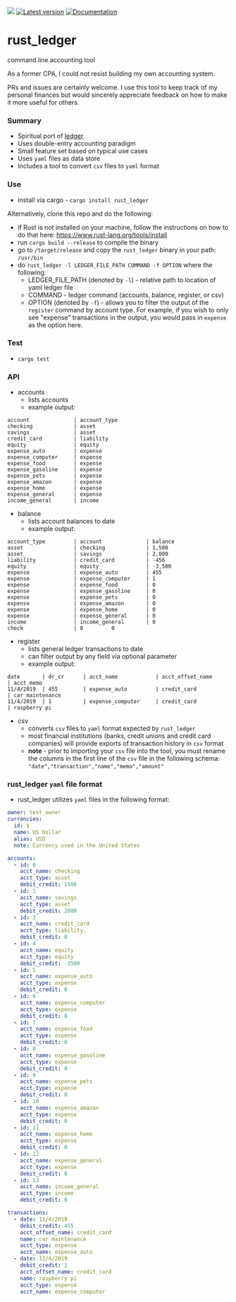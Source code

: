 ![](https://github.com/ebcrowder/rust-ledger/workflows/rust_ledger/badge.svg)
[![Latest version](https://img.shields.io/crates/v/rust_ledger.svg)](https://crates.io/crates/rust_ledger)
[![Documentation](https://docs.rs/rust_ledger/badge.svg)](https://docs.rs/rust_ledger)

# rust_ledger

command line accounting tool

As a former CPA, I could not resist building my own accounting system.

PRs and issues are certainly welcome. I use this tool to keep track of my personal finances but would sincerely appreciate feedback on how to make it more useful for others.

### Summary

- Spiritual port of [ledger](https://github.com/ledger/ledger)
- Uses double-entry accounting paradigm
- Small feature set based on typical use cases
- Uses `yaml` files as data store
- Includes a tool to convert `csv` files to `yaml` format

### Use

- install via cargo - `cargo install rust_ledger`

Alternatively, clone this repo and do the following:

- if Rust is not installed on your machine, follow the instructions on how to do that here: https://www.rust-lang.org/tools/install
- run `cargo build --release` to compile the binary
- go to `/target/release` and copy the `rust_ledger` binary in your path: `/usr/bin`
- do `rust_ledger -l LEDGER_FILE_PATH COMMAND -f OPTION` where the following:
  - LEDGER_FILE_PATH (denoted by `-l`) - relative path to location of yaml ledger file
  - COMMAND - ledger command (accounts, balance, register, or csv)
  - OPTION (denoted by `-f`) - allows you to filter the output of the `register` command by account type. For example, if you wish to only see "expense" transactions in the output, you would pass in `expense` as the option here.

### Test

- `cargo test`

### API

- accounts
  - lists accounts
  - example output:

```
account              | account_type
checking             | asset
savings              | asset
credit_card          | liability
equity               | equity
expense_auto         | expense
expense_computer     | expense
expense_food         | expense
expense_gasoline     | expense
expense_pets         | expense
expense_amazon       | expense
expense_home         | expense
expense_general      | expense
income_general       | income
```

- balance
  - lists account balances to date
  - example output:

```
account_type         | account              | balance
asset                | checking             | 1,500
asset                | savings              | 2,000
liability            | credit_card          | -456
equity               | equity               | -3,500
expense              | expense_auto         | 455
expense              | expense_computer     | 1
expense              | expense_food         | 0
expense              | expense_gasoline     | 0
expense              | expense_pets         | 0
expense              | expense_amazon       | 0
expense              | expense_home         | 0
expense              | expense_general      | 0
income               | income_general       | 0
check                | 0         0
```

- register
  - lists general ledger transactions to date
  - can filter output by any field via optional parameter
  - example output:

```
date       | dr_cr      | acct_name            | acct_offset_name     | acct_memo
11/4/2019  | 455        | expense_auto         | credit_card          | car maintenance
11/4/2019  | 1          | expense_computer     | credit_card          | raspberry pi
```

- csv
  - converts `csv` files to `yaml` format expected by `rust_ledger`
  - most financial institutions (banks, credit unions and credit card companies) will provide exports of transaction history in `csv` format
  - **note** - prior to importing your `csv` file into the tool, you must rename the columns in the first line of the `csv` file in the following schema:
    `"date","transaction","name","memo","amount"`

### rust_ledger `yaml` file format

- rust_ledger utilizes `yaml` files in the following format:

```yaml
owner: test_owner
currencies:
  id: $
  name: US Dollar
  alias: USD
  note: Currency used in the United States

accounts:
  - id: 0
    acct_name: checking
    acct_type: asset
    debit_credit: 1500
  - id: 1
    acct_name: savings
    acct_type: asset
    debit_credit: 2000
  - id: 3
    acct_name: credit_card
    acct_type: liability
    debit_credit: 0
  - id: 4
    acct_name: equity
    acct_type: equity
    debit_credit: -3500
  - id: 5
    acct_name: expense_auto
    acct_type: expense
    debit_credit: 0
  - id: 6
    acct_name: expense_computer
    acct_type: expense
    debit_credit: 0
  - id: 7
    acct_name: expense_food
    acct_type: expense
    debit_credit: 0
  - id: 8
    acct_name: expense_gasoline
    acct_type: expense
    debit_credit: 0
  - id: 9
    acct_name: expense_pets
    acct_type: expense
    debit_credit: 0
  - id: 10
    acct_name: expense_amazon
    acct_type: expense
    debit_credit: 0
  - id: 11
    acct_name: expense_home
    acct_type: expense
    debit_credit: 0
  - id: 12
    acct_name: expense_general
    acct_type: expense
    debit_credit: 0
  - id: 13
    acct_name: income_general
    acct_type: income
    debit_credit: 0

transactions:
  - date: 11/4/2019
    debit_credit: 455
    acct_offset_name: credit_card
    name: car maintenance
    acct_type: expense
    acct_name: expense_auto
  - date: 11/4/2019
    debit_credit: 1
    acct_offset_name: credit_card
    name: raspberry pi
    acct_type: expense
    acct_name: expense_computer
```
